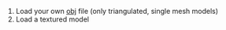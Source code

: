 1. Load your own [obj](https://en.wikipedia.org/wiki/Wavefront_.obj_file) file (only triangulated, single mesh models)
1. Load a textured model
